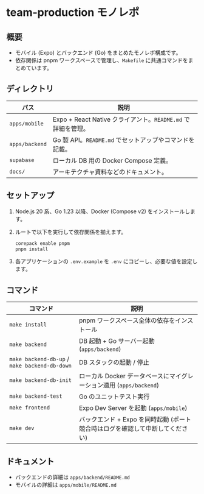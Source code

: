 # team-production モノレポ

## 概要

- モバイル (Expo) とバックエンド (Go) をまとめたモノレポ構成です。
- 依存関係は pnpm ワークスペースで管理し、`Makefile` に共通コマンドをまとめています。

## ディレクトリ

| パス           | 説明                                                         |
| -------------- | ------------------------------------------------------------ |
| `apps/mobile`  | Expo + React Native クライアント。`README.md` で詳細を管理。 |
| `apps/backend` | Go 製 API。`README.md` でセットアップやコマンドを記載。      |
| `supabase`     | ローカル DB 用の Docker Compose 定義。                       |
| `docs/`        | アーキテクチャ資料などのドキュメント。                       |

## セットアップ

1. Node.js 20 系、Go 1.23 以降、Docker (Compose v2) をインストールします。
2. ルートで以下を実行して依存関係を揃えます。

   ```bash
   corepack enable pnpm
   pnpm install
   ```

3. 各アプリケーションの `.env.example` を `.env` にコピーし、必要な値を設定します。

## コマンド

| コマンド                                      | 説明                                                                          |
| --------------------------------------------- | ----------------------------------------------------------------------------- |
| `make install`                                | pnpm ワークスペース全体の依存をインストール                                   |
| `make backend`                                | DB 起動 + Go サーバー起動 (`apps/backend`)                                    |
| `make backend-db-up` / `make backend-db-down` | DB スタックの起動 / 停止                                                      |
| `make backend-db-init`                        | ローカル Docker データベースにマイグレーション適用 (`apps/backend`)           |
| `make backend-test`                           | Go のユニットテスト実行                                                       |
| `make frontend`                               | Expo Dev Server を起動 (`apps/mobile`)                                        |
| `make dev`                                    | バックエンド + Expo を同時起動 (ポート競合時はログを確認して中断してください) |

## ドキュメント

- バックエンドの詳細は `apps/backend/README.md`
- モバイルの詳細は `apps/mobile/README.md`
